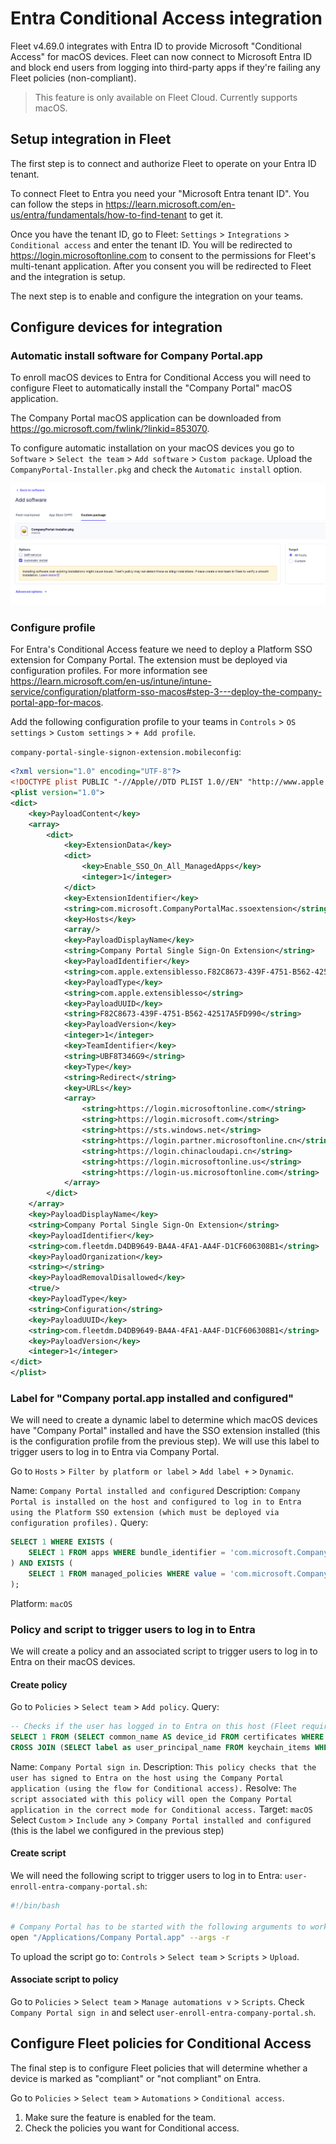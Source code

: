 # Entra Conditional Access integration

Fleet v4.69.0 integrates with Entra ID to provide Microsoft "Conditional Access" for macOS devices.
Fleet can now connect to Microsoft Entra ID and block end users from logging into third-party apps if they're failing any Fleet policies (non-compliant).

> This feature is only available on Fleet Cloud.
> Currently supports macOS.

## Setup integration in Fleet

The first step is to connect and authorize Fleet to operate on your Entra ID tenant.

To connect Fleet to Entra you need your "Microsoft Entra tenant ID". 
You can follow the steps in https://learn.microsoft.com/en-us/entra/fundamentals/how-to-find-tenant to get it.

Once you have the tenant ID, go to Fleet: `Settings` > `Integrations` > `Conditional access` and enter the tenant ID.
You will be redirected to https://login.microsoftonline.com to consent to the permissions for Fleet's multi-tenant application.
After you consent you will be redirected to Fleet and the integration is setup.

The next step is to enable and configure the integration on your teams.

## Configure devices for integration

### Automatic install software for Company Portal.app

To enroll macOS devices to Entra for Conditional Access you will need to configure Fleet to automatically install the "Company Portal" macOS application.

The Company Portal macOS application can be downloaded from https://go.microsoft.com/fwlink/?linkid=853070.

To configure automatic installation on your macOS devices you go to `Software` > `Select the team` > `Add software` > `Custom package`. Upload the `CompanyPortal-Installer.pkg` and check the `Automatic install` option.

!['Company Portal.app' automatic install](../website/assets/images/company-portal-automatic.png)

### Configure profile

For Entra's Conditional Access feature we need to deploy a Platform SSO extension for Company Portal.
The extension must be deployed via configuration profiles. For more information see https://learn.microsoft.com/en-us/intune/intune-service/configuration/platform-sso-macos#step-3---deploy-the-company-portal-app-for-macos.

Add the following configuration profile to your teams in `Controls` > `OS settings` > `Custom settings` > `+ Add profile`.

`company-portal-single-signon-extension.mobileconfig`:
```xml
<?xml version="1.0" encoding="UTF-8"?>
<!DOCTYPE plist PUBLIC "-//Apple//DTD PLIST 1.0//EN" "http://www.apple.com/DTDs/PropertyList-1.0.dtd">
<plist version="1.0">
<dict>
	<key>PayloadContent</key>
	<array>
		<dict>
			<key>ExtensionData</key>
			<dict>
				<key>Enable_SSO_On_All_ManagedApps</key>
				<integer>1</integer>
			</dict>
			<key>ExtensionIdentifier</key>
			<string>com.microsoft.CompanyPortalMac.ssoextension</string>
			<key>Hosts</key>
			<array/>
			<key>PayloadDisplayName</key>
			<string>Company Portal Single Sign-On Extension</string>
			<key>PayloadIdentifier</key>
			<string>com.apple.extensiblesso.F82C8673-439F-4751-B562-42517A5FD990</string>
			<key>PayloadType</key>
			<string>com.apple.extensiblesso</string>
			<key>PayloadUUID</key>
			<string>F82C8673-439F-4751-B562-42517A5FD990</string>
			<key>PayloadVersion</key>
			<integer>1</integer>
			<key>TeamIdentifier</key>
			<string>UBF8T346G9</string>
			<key>Type</key>
			<string>Redirect</string>
			<key>URLs</key>
			<array>
				<string>https://login.microsoftonline.com</string>
				<string>https://login.microsoft.com</string>
				<string>https://sts.windows.net</string>
				<string>https://login.partner.microsoftonline.cn</string>
				<string>https://login.chinacloudapi.cn</string>
				<string>https://login.microsoftonline.us</string>
				<string>https://login-us.microsoftonline.com</string>
			</array>
		</dict>
	</array>
	<key>PayloadDisplayName</key>
	<string>Company Portal Single Sign-On Extension</string>
	<key>PayloadIdentifier</key>
	<string>com.fleetdm.D4DB9649-BA4A-4FA1-AA4F-D1CF606308B1</string>
	<key>PayloadOrganization</key>
	<string></string>
	<key>PayloadRemovalDisallowed</key>
	<true/>
	<key>PayloadType</key>
	<string>Configuration</string>
	<key>PayloadUUID</key>
	<string>com.fleetdm.D4DB9649-BA4A-4FA1-AA4F-D1CF606308B1</string>
	<key>PayloadVersion</key>
	<integer>1</integer>
</dict>
</plist>
```

### Label for "Company portal.app installed and configured"

We will need to create a dynamic label to determine which macOS devices have "Company Portal" installed and have the SSO extension installed (this is the configuration profile from the previous step).
We will use this label to trigger users to log in to Entra via Company Portal.

Go to `Hosts` > `Filter by platform or label` > `Add label +` > `Dynamic`.

Name: `Company Portal installed and configured`
Description: `Company Portal is installed on the host and configured to log in to Entra using the Platform SSO extension (which must be deployed via configuration profiles).`
Query:
```sql
SELECT 1 WHERE EXISTS (
	SELECT 1 FROM apps WHERE bundle_identifier = 'com.microsoft.CompanyPortalMac'
) AND EXISTS (
	SELECT 1 FROM managed_policies WHERE value = 'com.microsoft.CompanyPortalMac.ssoextension'
);
```
Platform: `macOS`

### Policy and script to trigger users to log in to Entra

We will create a policy and an associated script to trigger users to log in to Entra on their macOS devices.

#### Create policy

Go to `Policies` > `Select team` > `Add policy`.
Query:
```sql
-- Checks if the user has logged in to Entra on this host (Fleet requires the Device ID and User Principal Name to be able to mark devices as compliant/non-compliant).
SELECT 1 FROM (SELECT common_name AS device_id FROM certificates WHERE issuer LIKE '/DC=net+DC=windows+CN=MS-Organization-Access+OU%' LIMIT 1)
CROSS JOIN (SELECT label as user_principal_name FROM keychain_items WHERE account = 'com.microsoft.workplacejoin.registeredUserPrincipalName' LIMIT 1);
```
Name: `Company Portal sign in`.
Description: `This policy checks that the user has signed to Entra on the host using the Company Portal application (using the flow for Conditional access).`
Resolve: `The script associated with this policy will open the Company Portal application in the correct mode for Conditional access.`
Target: `macOS`
Select `Custom` > `Include any` > `Company Portal installed and configured` (this is the label we configured in the previous step)

#### Create script

We will need the following script to trigger users to log in to Entra:
`user-enroll-entra-company-portal.sh`:
```bash
#!/bin/bash

# Company Portal has to be started with the following arguments to work in "Conditional access" mode.
open "/Applications/Company Portal.app" --args -r
```

To upload the script go to: `Controls` > `Select team` > `Scripts` > `Upload`.

#### Associate script to policy

Go to `Policies` > `Select team` > `Manage automations v` > `Scripts`.
Check `Company Portal sign in` and select `user-enroll-entra-company-portal.sh`.

## Configure Fleet policies for Conditional Access

The final step is to configure Fleet policies that will determine whether a device is marked as "compliant" or "not compliant" on Entra.

Go to `Policies` > `Select team` > `Automations` > `Conditional access`.
1. Make sure the feature is enabled for the team.
2. Check the policies you want for Conditional access.